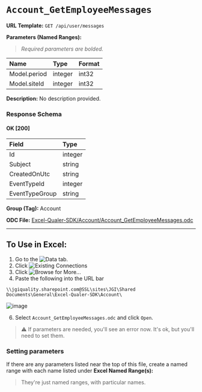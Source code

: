 # `Account_GetEmployeeMessages`
> 
    
**URL Template:**
`GET /api/user/messages`

**Parameters (Named Ranges):**

> *Required parameters are bolded.*

| Name         | Type    | Format   |
|:-------------|:--------|:---------|
| Model.period | integer | int32    |
| Model.siteId | integer | int32    |

**Description:**
No description provided.

### Response Schema

#### OK [200]

| Field          | Type    |
|:---------------|:--------|
| Id             | integer |
| Subject        | string  |
| CreatedOnUtc   | string  |
| EventTypeId    | integer |
| EventTypeGroup | string  |

**Group (Tag):**
Account

**ODC File:**
[Excel-Qualer-SDK/Account/Account_GetEmployeeMessages.odc](https://github.com/Johnson-Gage-Inspection-Inc/qualer-sdk-odc/blob/main/Excel-Qualer-SDK/Account/Account_GetEmployeeMessages.odc)

---

To Use in Excel:
---

1. Go to the ![`Data`](https://github.com/user-attachments/assets/da437a70-57b3-4c5b-bb01-4910ece19ed1)
 tab.
3. Click ![Existing Connections](https://github.com/user-attachments/assets/a2f1ed67-b2e0-4c23-ac90-68c870e60289)
4. Click ![`Browse for More...`](https://github.com/user-attachments/assets/8e698494-6865-41e7-b6fa-043aea81809a)
5. Paste the following into the URL bar
```
\\jgiquality.sharepoint.com@SSL\sites\JGI\Shared Documents\General\Excel-Qualer-SDK\Account\
```

![image](https://github.com/user-attachments/assets/1e1a8d87-0377-446d-aaf5-d78562991db3)

6. Select `Account_GetEmployeeMessages.odc` and click `Open`.

> ⚠️ If parameters are needed, you'll see an error now. It's ok, but you'll need to set them.

### Setting parameters
If there are any parameters listed near the top of this file, create a named range with each name listed under **Excel Named Range(s):**
> They're just named ranges, with particular names.
